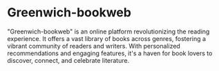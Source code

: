 # Greenwich-bookweb
"Greenwich-bookweb" is an online platform revolutionizing the reading experience. It offers a vast library of books across genres, fostering a vibrant community of readers and writers. With personalized recommendations and engaging features, it's a haven for book lovers to discover, connect, and celebrate literature.

